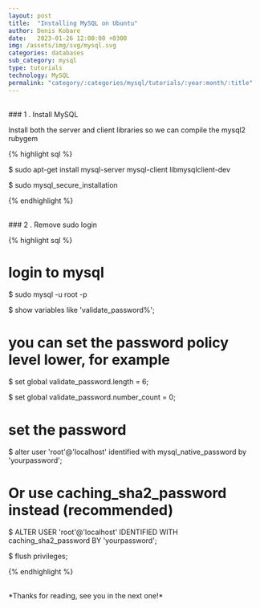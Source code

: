```yaml
---
layout: post
title:  "Installing MySQL on Ubuntu"
author: Denis Kobare
date:   2023-01-26 12:00:00 +0300
img: /assets/img/svg/mysql.svg
categories: databases
sub_category: mysql
type: tutorials
technology: MySQL
permalink: "category/:categories/mysql/tutorials/:year:month/:title"
---
```



<br>
### 1 . Install MySQL

Install both the server and client libraries so we can compile the mysql2 rubygem

{% highlight sql %}

$ sudo apt-get install mysql-server mysql-client libmysqlclient-dev

$ sudo mysql_secure_installation

{% endhighlight %}


<br>
### 2 . Remove sudo login

{% highlight sql %}

# login to mysql
$ sudo mysql -u root -p


$ show variables like 'validate_password%';


# you can set the password policy level lower, for example

$ set global validate_password.length = 6;

$ set global validate_password.number_count = 0;


# set the password

$ alter user 'root'@'localhost' identified with mysql_native_password by 'yourpassword';

# Or use caching_sha2_password instead (recommended)
$ ALTER USER 'root'@'localhost' IDENTIFIED WITH caching_sha2_password BY 'yourpassword';


$ flush privileges;

{% endhighlight %}



<br>
*Thanks for reading, see you in the next one!*
